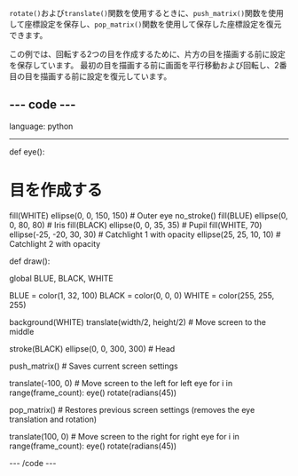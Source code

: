 `rotate()`および`translate()`関数を使用するときに、`push_matrix()`関数を使用して座標設定を保存し、`pop_matrix()`関数を使用して保存した座標設定を復元できます。

この例では、回転する2つの目を作成するために、片方の目を描画する前に設定を保存しています。 最初の目を描画する前に画面を平行移動および回転し、2番目の目を描画する前に設定を復元しています。

--- code ---
---
language: python

---

def eye():

# 目を作成する
  fill(WHITE) ellipse(0, 0, 150, 150) # Outer eye no_stroke() fill(BLUE) ellipse(0, 0, 80, 80) # Iris fill(BLACK) ellipse(0, 0, 35, 35) # Pupil fill(WHITE, 70) ellipse(-25, -20, 30, 30) # Catchlight 1 with opacity ellipse(25, 25, 10, 10) # Catchlight 2 with opacity

def draw():

  global BLUE, BLACK, WHITE

  BLUE = color(1, 32, 100) BLACK = color(0, 0, 0) WHITE = color(255, 255, 255)

  background(WHITE) translate(width/2, height/2) # Move screen to the middle

  stroke(BLACK) ellipse(0, 0, 300, 300) # Head

  push_matrix() # Saves current screen settings

  translate(-100, 0) # Move screen to the left for left eye for i in range(frame_count): eye() rotate(radians(45))

  pop_matrix() # Restores previous screen settings (removes the eye translation and rotation)

  translate(100, 0) # Move screen to the right for right eye for i in range(frame_count): eye() rotate(radians(45))

--- /code ---

